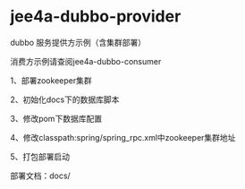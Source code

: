 # jee4a-dubbo-provider
dubbo 服务提供方示例（含集群部署）

消费方示例请查阅jee4a-dubbo-consumer

1、部署zookeeper集群

2、初始化docs下的数据库脚本

3、修改pom下数据库配置

4、修改classpath:spring/spring_rpc.xml中zookeeper集群地址

5、打包部署启动

部署文档：docs/
